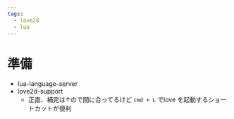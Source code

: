 ```yaml
---
tags:
  - love2d
  - lua
---
```


# 準備

- lua-language-server
- love2d-support
  - 正直、補完は↑ので間に合ってるけど `cmd + L` でlove を起動するショートカットが便利